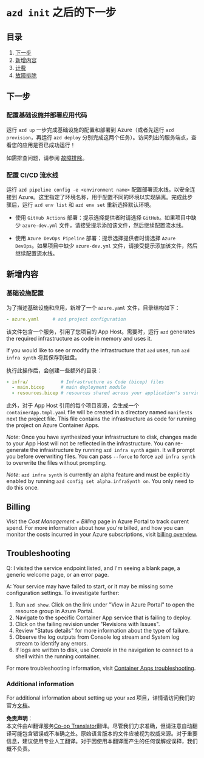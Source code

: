 <!--
CO_OP_TRANSLATOR_METADATA:
{
  "original_hash": "be745fda2aef9ee7ea772119fc6cdcf7",
  "translation_date": "2025-05-16T15:42:35+00:00",
  "source_file": "04-PracticalImplementation/samples/csharp/src/next-steps.md",
  "language_code": "zh"
}
-->
# `azd init` 之后的下一步

## 目录

1. [下一步](../../../../../../04-PracticalImplementation/samples/csharp/src)
2. [新增内容](../../../../../../04-PracticalImplementation/samples/csharp/src)
3. [计费](../../../../../../04-PracticalImplementation/samples/csharp/src)
4. [故障排除](../../../../../../04-PracticalImplementation/samples/csharp/src)

## 下一步

### 配置基础设施并部署应用代码

运行 `azd up` 一步完成基础设施的配置和部署到 Azure（或者先运行 `azd provision`，再运行 `azd deploy` 分别完成这两个任务）。访问列出的服务端点，查看您的应用是否已成功运行！

如需排查问题，请参阅 [故障排除](../../../../../../04-PracticalImplementation/samples/csharp/src)。

### 配置 CI/CD 流水线

运行 `azd pipeline config -e <environment name>` 配置部署流水线，以安全连接到 Azure。这里指定了环境名称，用于配置不同的环境以实现隔离。完成此步骤后，运行 `azd env list` 和 `azd env set` 重新选择默认环境。

- 使用 `GitHub Actions` 部署：提示选择提供者时请选择 `GitHub`。如果项目中缺少 `azure-dev.yml` 文件，请接受提示添加该文件，然后继续配置流水线。

- 使用 `Azure DevOps Pipeline` 部署：提示选择提供者时请选择 `Azure DevOps`。如果项目中缺少 `azure-dev.yml` 文件，请接受提示添加该文件，然后继续配置流水线。

## 新增内容

### 基础设施配置

为了描述基础设施和应用，新增了一个 `azure.yaml` 文件，目录结构如下：

```yaml
- azure.yaml     # azd project configuration
```

该文件包含一个服务，引用了您项目的 App Host。需要时，运行 `azd` generates the required infrastructure as code in memory and uses it.

If you would like to see or modify the infrastructure that `azd` uses, run `azd infra synth` 将其保存到磁盘。

执行此操作后，会创建一些额外的目录：

```yaml
- infra/            # Infrastructure as Code (bicep) files
  - main.bicep      # main deployment module
  - resources.bicep # resources shared across your application's services
```

此外，对于 App Host 引用的每个项目资源，会生成一个 `containerApp.tmpl.yaml` file will be created in a directory named `manifests` next the project file. This file contains the infrastructure as code for running the project on Azure Container Apps.

*Note*: Once you have synthesized your infrastructure to disk, changes made to your App Host will not be reflected in the infrastructure. You can re-generate the infrastructure by running `azd infra synth` again. It will prompt you before overwriting files. You can pass `--force` to force `azd infra synth` to overwrite the files without prompting.

*Note*: `azd infra synth` is currently an alpha feature and must be explicitly enabled by running `azd config set alpha.infraSynth on`. You only need to do this once.

## Billing

Visit the *Cost Management + Billing* page in Azure Portal to track current spend. For more information about how you're billed, and how you can monitor the costs incurred in your Azure subscriptions, visit [billing overview](https://learn.microsoft.com/azure/developer/intro/azure-developer-billing).

## Troubleshooting

Q: I visited the service endpoint listed, and I'm seeing a blank page, a generic welcome page, or an error page.

A: Your service may have failed to start, or it may be missing some configuration settings. To investigate further:

1. Run `azd show`. Click on the link under "View in Azure Portal" to open the resource group in Azure Portal.
2. Navigate to the specific Container App service that is failing to deploy.
3. Click on the failing revision under "Revisions with Issues".
4. Review "Status details" for more information about the type of failure.
5. Observe the log outputs from Console log stream and System log stream to identify any errors.
6. If logs are written to disk, use *Console* in the navigation to connect to a shell within the running container.

For more troubleshooting information, visit [Container Apps troubleshooting](https://learn.microsoft.com/azure/container-apps/troubleshooting). 

### Additional information

For additional information about setting up your `azd` 项目，详情请访问我们的官方[文档](https://learn.microsoft.com/azure/developer/azure-developer-cli/make-azd-compatible?pivots=azd-convert)。

**免责声明**：  
本文件由AI翻译服务[Co-op Translator](https://github.com/Azure/co-op-translator)翻译。尽管我们力求准确，但请注意自动翻译可能包含错误或不准确之处。原始语言版本的文件应被视为权威来源。对于重要信息，建议使用专业人工翻译。对于因使用本翻译而产生的任何误解或误释，我们概不负责。